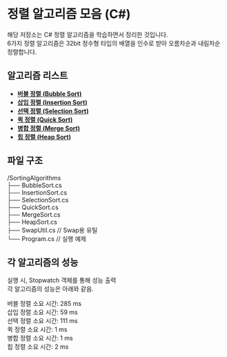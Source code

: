 # 정렬 알고리즘 모음 (C#)

해당 저장소는 C# 정렬 알고리즘을 학습하면서 정리한 것입니다.  
6가지 정렬 알고리즘은 32bit 정수형 타입의 배열을 인수로 받아 오름차순과 내림차순 정렬합니다.

## 알고리즘 리스트
- [**버블 정렬 (Bubble Sort)**](https://github.com/Leekiahn/SortingAlgorithm/blob/main/SortingAlgorithm/BubbleSort.cs)
- [**삽입 정렬 (Insertion Sort)**](https://github.com/Leekiahn/SortingAlgorithm/blob/main/SortingAlgorithm/InsertionSort.cs)
- [**선택 정렬 (Selection Sort)**](https://github.com/Leekiahn/SortingAlgorithm/blob/main/SortingAlgorithm/SelectionSort.cs)
- [**퀵 정렬 (Quick Sort)**](https://github.com/Leekiahn/SortingAlgorithm/blob/main/SortingAlgorithm/QuickSort.cs)
- [**병합 정렬 (Merge Sort)**](https://github.com/Leekiahn/SortingAlgorithm/blob/main/SortingAlgorithm/MergeSort.cs)
- [**힙 정렬 (Heap Sort)**](https://github.com/Leekiahn/SortingAlgorithm/blob/main/SortingAlgorithm/HeapSort.cs)

## 파일 구조

/SortingAlgorithms  
├── BubbleSort.cs  
├── InsertionSort.cs  
├── SelectionSort.cs  
├── QuickSort.cs  
├── MergeSort.cs  
├── HeapSort.cs  
├── SwapUtil.cs // Swap용 유틸  
└── Program.cs // 실행 예제  

## 각 알고리즘의 성능

실행 시, Stopwatch 객체를 통해 성능 출력  
각 알고리즘의 성능은 아래와 같음.

버블 정렬 소요 시간: 285 ms  
삽입 정렬 소요 시간: 59 ms  
선택 정렬 소요 시간: 111 ms  
퀵 정렬 소요 시간: 1 ms  
병합 정렬 소요 시간: 1 ms  
힙 정렬 소요 시간: 2 ms  

